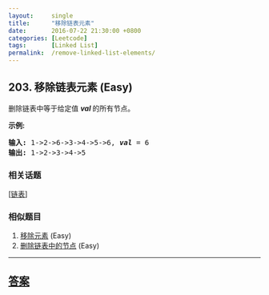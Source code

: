 ```yaml
---
layout:     single
title:      "移除链表元素"
date:       2016-07-22 21:30:00 +0800
categories: [Leetcode]
tags:       [Linked List]
permalink:  /remove-linked-list-elements/
---
```


## 203. 移除链表元素 (Easy)

<p>删除链表中等于给定值&nbsp;<strong><em>val&nbsp;</em></strong>的所有节点。</p>

<p><strong>示例:</strong></p>

<pre><strong>输入:</strong> 1-&gt;2-&gt;6-&gt;3-&gt;4-&gt;5-&gt;6, <em><strong>val</strong></em> = 6
<strong>输出:</strong> 1-&gt;2-&gt;3-&gt;4-&gt;5
</pre>

### 相关话题
  [[链表](https://github.com/openset/leetcode/tree/master/tag/linked-list/README.md)]

### 相似题目
  1. [移除元素](/remove-element) (Easy)
  1. [删除链表中的节点](/delete-node-in-a-linked-list) (Easy)

---

## [答案](https://github.com/openset/leetcode/tree/master/problems/remove-linked-list-elements)
